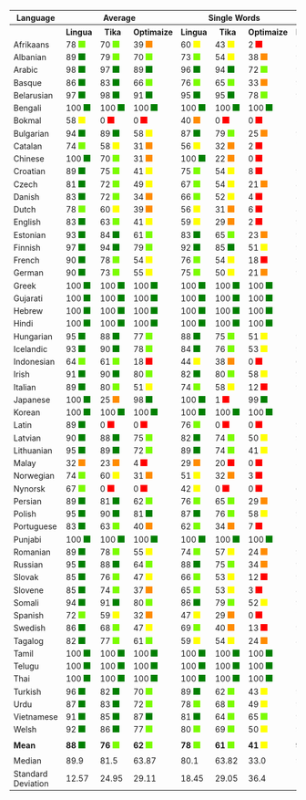 <table>
    <tr>
        <th>Language</th>
        <th colspan="3">Average</th>
        <th colspan="3">Single Words</th>
        <th colspan="3">Word Pairs</th>
        <th colspan="3">Sentences</th>
    </tr>
    <tr>
        <th></th>
        <th>Lingua</th>
        <th>&nbsp;&nbsp;Tika&nbsp;&nbsp;</th>
        <th>Optimaize</th>
        <th>Lingua</th>
        <th>&nbsp;&nbsp;Tika&nbsp;&nbsp;</th>
        <th>Optimaize</th>
        <th>Lingua</th>
        <th>&nbsp;&nbsp;Tika&nbsp;&nbsp;</th>
        <th>Optimaize</th>
        <th>Lingua</th>
        <th>&nbsp;&nbsp;Tika&nbsp;&nbsp;</th>
        <th>Optimaize</th>
    </tr>
    	<tr>
		<td>Afrikaans</td>
		<td>78 <img src="images/lightgreen.png"></td>
		<td>70 <img src="images/lightgreen.png"></td>
		<td>39 <img src="images/orange.png"></td>
		<td>60 <img src="images/yellow.png"></td>
		<td>43 <img src="images/yellow.png"></td>
		<td>2 <img src="images/red.png"></td>
		<td>80 <img src="images/lightgreen.png"></td>
		<td>69 <img src="images/lightgreen.png"></td>
		<td>22 <img src="images/orange.png"></td>
		<td>95 <img src="images/green.png"></td>
		<td>98 <img src="images/green.png"></td>
		<td>93 <img src="images/green.png"></td>
	</tr>
	<tr>
		<td>Albanian</td>
		<td>89 <img src="images/green.png"></td>
		<td>79 <img src="images/lightgreen.png"></td>
		<td>70 <img src="images/lightgreen.png"></td>
		<td>73 <img src="images/lightgreen.png"></td>
		<td>54 <img src="images/yellow.png"></td>
		<td>38 <img src="images/orange.png"></td>
		<td>96 <img src="images/green.png"></td>
		<td>84 <img src="images/green.png"></td>
		<td>73 <img src="images/lightgreen.png"></td>
		<td>100 <img src="images/green.png"></td>
		<td>99 <img src="images/green.png"></td>
		<td>98 <img src="images/green.png"></td>
	</tr>
	<tr>
		<td>Arabic</td>
		<td>98 <img src="images/green.png"></td>
		<td>97 <img src="images/green.png"></td>
		<td>89 <img src="images/green.png"></td>
		<td>96 <img src="images/green.png"></td>
		<td>94 <img src="images/green.png"></td>
		<td>72 <img src="images/lightgreen.png"></td>
		<td>99 <img src="images/green.png"></td>
		<td>99 <img src="images/green.png"></td>
		<td>94 <img src="images/green.png"></td>
		<td>99 <img src="images/green.png"></td>
		<td>100 <img src="images/green.png"></td>
		<td>100 <img src="images/green.png"></td>
	</tr>
	<tr>
		<td>Basque</td>
		<td>86 <img src="images/green.png"></td>
		<td>83 <img src="images/green.png"></td>
		<td>66 <img src="images/lightgreen.png"></td>
		<td>76 <img src="images/lightgreen.png"></td>
		<td>65 <img src="images/lightgreen.png"></td>
		<td>33 <img src="images/orange.png"></td>
		<td>90 <img src="images/green.png"></td>
		<td>86 <img src="images/green.png"></td>
		<td>70 <img src="images/lightgreen.png"></td>
		<td>93 <img src="images/green.png"></td>
		<td>98 <img src="images/green.png"></td>
		<td>95 <img src="images/green.png"></td>
	</tr>
	<tr>
		<td>Belarusian</td>
		<td>97 <img src="images/green.png"></td>
		<td>98 <img src="images/green.png"></td>
		<td>91 <img src="images/green.png"></td>
		<td>95 <img src="images/green.png"></td>
		<td>95 <img src="images/green.png"></td>
		<td>78 <img src="images/lightgreen.png"></td>
		<td>99 <img src="images/green.png"></td>
		<td>99 <img src="images/green.png"></td>
		<td>96 <img src="images/green.png"></td>
		<td>99 <img src="images/green.png"></td>
		<td>100 <img src="images/green.png"></td>
		<td>100 <img src="images/green.png"></td>
	</tr>
	<tr>
		<td>Bengali</td>
		<td>100 <img src="images/green.png"></td>
		<td>100 <img src="images/green.png"></td>
		<td>100 <img src="images/green.png"></td>
		<td>100 <img src="images/green.png"></td>
		<td>100 <img src="images/green.png"></td>
		<td>100 <img src="images/green.png"></td>
		<td>100 <img src="images/green.png"></td>
		<td>100 <img src="images/green.png"></td>
		<td>100 <img src="images/green.png"></td>
		<td>100 <img src="images/green.png"></td>
		<td>100 <img src="images/green.png"></td>
		<td>100 <img src="images/green.png"></td>
	</tr>
	<tr>
		<td>Bokmal</td>
		<td>58 <img src="images/yellow.png"></td>
		<td>0 <img src="images/red.png"></td>
		<td>0 <img src="images/red.png"></td>
		<td>40 <img src="images/orange.png"></td>
		<td>0 <img src="images/red.png"></td>
		<td>0 <img src="images/red.png"></td>
		<td>59 <img src="images/yellow.png"></td>
		<td>0 <img src="images/red.png"></td>
		<td>0 <img src="images/red.png"></td>
		<td>75 <img src="images/lightgreen.png"></td>
		<td>0 <img src="images/red.png"></td>
		<td>0 <img src="images/red.png"></td>
	</tr>
	<tr>
		<td>Bulgarian</td>
		<td>94 <img src="images/green.png"></td>
		<td>89 <img src="images/green.png"></td>
		<td>58 <img src="images/yellow.png"></td>
		<td>87 <img src="images/green.png"></td>
		<td>79 <img src="images/lightgreen.png"></td>
		<td>25 <img src="images/orange.png"></td>
		<td>96 <img src="images/green.png"></td>
		<td>89 <img src="images/green.png"></td>
		<td>51 <img src="images/yellow.png"></td>
		<td>99 <img src="images/green.png"></td>
		<td>99 <img src="images/green.png"></td>
		<td>97 <img src="images/green.png"></td>
	</tr>
	<tr>
		<td>Catalan</td>
		<td>74 <img src="images/lightgreen.png"></td>
		<td>58 <img src="images/yellow.png"></td>
		<td>31 <img src="images/orange.png"></td>
		<td>56 <img src="images/yellow.png"></td>
		<td>32 <img src="images/orange.png"></td>
		<td>2 <img src="images/red.png"></td>
		<td>79 <img src="images/lightgreen.png"></td>
		<td>56 <img src="images/yellow.png"></td>
		<td>16 <img src="images/red.png"></td>
		<td>87 <img src="images/green.png"></td>
		<td>84 <img src="images/green.png"></td>
		<td>77 <img src="images/lightgreen.png"></td>
	</tr>
	<tr>
		<td>Chinese</td>
		<td>100 <img src="images/green.png"></td>
		<td>70 <img src="images/lightgreen.png"></td>
		<td>31 <img src="images/orange.png"></td>
		<td>100 <img src="images/green.png"></td>
		<td>22 <img src="images/orange.png"></td>
		<td>0 <img src="images/red.png"></td>
		<td>100 <img src="images/green.png"></td>
		<td>87 <img src="images/green.png"></td>
		<td>2 <img src="images/red.png"></td>
		<td>100 <img src="images/green.png"></td>
		<td>100 <img src="images/green.png"></td>
		<td>91 <img src="images/green.png"></td>
	</tr>
	<tr>
		<td>Croatian</td>
		<td>89 <img src="images/green.png"></td>
		<td>75 <img src="images/lightgreen.png"></td>
		<td>41 <img src="images/yellow.png"></td>
		<td>75 <img src="images/lightgreen.png"></td>
		<td>54 <img src="images/yellow.png"></td>
		<td>8 <img src="images/red.png"></td>
		<td>92 <img src="images/green.png"></td>
		<td>72 <img src="images/lightgreen.png"></td>
		<td>24 <img src="images/orange.png"></td>
		<td>100 <img src="images/green.png"></td>
		<td>97 <img src="images/green.png"></td>
		<td>91 <img src="images/green.png"></td>
	</tr>
	<tr>
		<td>Czech</td>
		<td>81 <img src="images/green.png"></td>
		<td>72 <img src="images/lightgreen.png"></td>
		<td>49 <img src="images/yellow.png"></td>
		<td>67 <img src="images/lightgreen.png"></td>
		<td>54 <img src="images/yellow.png"></td>
		<td>21 <img src="images/orange.png"></td>
		<td>85 <img src="images/green.png"></td>
		<td>74 <img src="images/lightgreen.png"></td>
		<td>46 <img src="images/yellow.png"></td>
		<td>91 <img src="images/green.png"></td>
		<td>88 <img src="images/green.png"></td>
		<td>81 <img src="images/green.png"></td>
	</tr>
	<tr>
		<td>Danish</td>
		<td>83 <img src="images/green.png"></td>
		<td>72 <img src="images/lightgreen.png"></td>
		<td>34 <img src="images/orange.png"></td>
		<td>66 <img src="images/lightgreen.png"></td>
		<td>52 <img src="images/yellow.png"></td>
		<td>4 <img src="images/red.png"></td>
		<td>86 <img src="images/green.png"></td>
		<td>71 <img src="images/lightgreen.png"></td>
		<td>16 <img src="images/red.png"></td>
		<td>98 <img src="images/green.png"></td>
		<td>93 <img src="images/green.png"></td>
		<td>80 <img src="images/lightgreen.png"></td>
	</tr>
	<tr>
		<td>Dutch</td>
		<td>78 <img src="images/lightgreen.png"></td>
		<td>60 <img src="images/yellow.png"></td>
		<td>39 <img src="images/orange.png"></td>
		<td>56 <img src="images/yellow.png"></td>
		<td>31 <img src="images/orange.png"></td>
		<td>6 <img src="images/red.png"></td>
		<td>81 <img src="images/green.png"></td>
		<td>51 <img src="images/yellow.png"></td>
		<td>19 <img src="images/red.png"></td>
		<td>97 <img src="images/green.png"></td>
		<td>98 <img src="images/green.png"></td>
		<td>91 <img src="images/green.png"></td>
	</tr>
	<tr>
		<td>English</td>
		<td>83 <img src="images/green.png"></td>
		<td>63 <img src="images/lightgreen.png"></td>
		<td>41 <img src="images/yellow.png"></td>
		<td>59 <img src="images/yellow.png"></td>
		<td>29 <img src="images/orange.png"></td>
		<td>2 <img src="images/red.png"></td>
		<td>92 <img src="images/green.png"></td>
		<td>62 <img src="images/lightgreen.png"></td>
		<td>23 <img src="images/orange.png"></td>
		<td>99 <img src="images/green.png"></td>
		<td>99 <img src="images/green.png"></td>
		<td>97 <img src="images/green.png"></td>
	</tr>
	<tr>
		<td>Estonian</td>
		<td>93 <img src="images/green.png"></td>
		<td>84 <img src="images/green.png"></td>
		<td>61 <img src="images/lightgreen.png"></td>
		<td>83 <img src="images/green.png"></td>
		<td>65 <img src="images/lightgreen.png"></td>
		<td>23 <img src="images/orange.png"></td>
		<td>96 <img src="images/green.png"></td>
		<td>88 <img src="images/green.png"></td>
		<td>63 <img src="images/lightgreen.png"></td>
		<td>100 <img src="images/green.png"></td>
		<td>100 <img src="images/green.png"></td>
		<td>98 <img src="images/green.png"></td>
	</tr>
	<tr>
		<td>Finnish</td>
		<td>97 <img src="images/green.png"></td>
		<td>94 <img src="images/green.png"></td>
		<td>79 <img src="images/lightgreen.png"></td>
		<td>92 <img src="images/green.png"></td>
		<td>85 <img src="images/green.png"></td>
		<td>51 <img src="images/yellow.png"></td>
		<td>98 <img src="images/green.png"></td>
		<td>96 <img src="images/green.png"></td>
		<td>85 <img src="images/green.png"></td>
		<td>100 <img src="images/green.png"></td>
		<td>100 <img src="images/green.png"></td>
		<td>100 <img src="images/green.png"></td>
	</tr>
	<tr>
		<td>French</td>
		<td>90 <img src="images/green.png"></td>
		<td>78 <img src="images/lightgreen.png"></td>
		<td>54 <img src="images/yellow.png"></td>
		<td>76 <img src="images/lightgreen.png"></td>
		<td>54 <img src="images/yellow.png"></td>
		<td>18 <img src="images/red.png"></td>
		<td>95 <img src="images/green.png"></td>
		<td>80 <img src="images/lightgreen.png"></td>
		<td>48 <img src="images/yellow.png"></td>
		<td>98 <img src="images/green.png"></td>
		<td>99 <img src="images/green.png"></td>
		<td>97 <img src="images/green.png"></td>
	</tr>
	<tr>
		<td>German</td>
		<td>90 <img src="images/green.png"></td>
		<td>73 <img src="images/lightgreen.png"></td>
		<td>55 <img src="images/yellow.png"></td>
		<td>75 <img src="images/lightgreen.png"></td>
		<td>50 <img src="images/yellow.png"></td>
		<td>21 <img src="images/orange.png"></td>
		<td>95 <img src="images/green.png"></td>
		<td>70 <img src="images/lightgreen.png"></td>
		<td>45 <img src="images/yellow.png"></td>
		<td>100 <img src="images/green.png"></td>
		<td>100 <img src="images/green.png"></td>
		<td>99 <img src="images/green.png"></td>
	</tr>
	<tr>
		<td>Greek</td>
		<td>100 <img src="images/green.png"></td>
		<td>100 <img src="images/green.png"></td>
		<td>100 <img src="images/green.png"></td>
		<td>100 <img src="images/green.png"></td>
		<td>100 <img src="images/green.png"></td>
		<td>100 <img src="images/green.png"></td>
		<td>100 <img src="images/green.png"></td>
		<td>100 <img src="images/green.png"></td>
		<td>100 <img src="images/green.png"></td>
		<td>100 <img src="images/green.png"></td>
		<td>100 <img src="images/green.png"></td>
		<td>100 <img src="images/green.png"></td>
	</tr>
	<tr>
		<td>Gujarati</td>
		<td>100 <img src="images/green.png"></td>
		<td>100 <img src="images/green.png"></td>
		<td>100 <img src="images/green.png"></td>
		<td>100 <img src="images/green.png"></td>
		<td>100 <img src="images/green.png"></td>
		<td>100 <img src="images/green.png"></td>
		<td>100 <img src="images/green.png"></td>
		<td>100 <img src="images/green.png"></td>
		<td>100 <img src="images/green.png"></td>
		<td>100 <img src="images/green.png"></td>
		<td>100 <img src="images/green.png"></td>
		<td>100 <img src="images/green.png"></td>
	</tr>
	<tr>
		<td>Hebrew</td>
		<td>100 <img src="images/green.png"></td>
		<td>100 <img src="images/green.png"></td>
		<td>100 <img src="images/green.png"></td>
		<td>100 <img src="images/green.png"></td>
		<td>100 <img src="images/green.png"></td>
		<td>100 <img src="images/green.png"></td>
		<td>100 <img src="images/green.png"></td>
		<td>100 <img src="images/green.png"></td>
		<td>100 <img src="images/green.png"></td>
		<td>100 <img src="images/green.png"></td>
		<td>100 <img src="images/green.png"></td>
		<td>100 <img src="images/green.png"></td>
	</tr>
	<tr>
		<td>Hindi</td>
		<td>100 <img src="images/green.png"></td>
		<td>100 <img src="images/green.png"></td>
		<td>100 <img src="images/green.png"></td>
		<td>100 <img src="images/green.png"></td>
		<td>100 <img src="images/green.png"></td>
		<td>100 <img src="images/green.png"></td>
		<td>100 <img src="images/green.png"></td>
		<td>100 <img src="images/green.png"></td>
		<td>100 <img src="images/green.png"></td>
		<td>100 <img src="images/green.png"></td>
		<td>100 <img src="images/green.png"></td>
		<td>100 <img src="images/green.png"></td>
	</tr>
	<tr>
		<td>Hungarian</td>
		<td>95 <img src="images/green.png"></td>
		<td>88 <img src="images/green.png"></td>
		<td>77 <img src="images/lightgreen.png"></td>
		<td>88 <img src="images/green.png"></td>
		<td>75 <img src="images/lightgreen.png"></td>
		<td>51 <img src="images/yellow.png"></td>
		<td>98 <img src="images/green.png"></td>
		<td>91 <img src="images/green.png"></td>
		<td>81 <img src="images/green.png"></td>
		<td>100 <img src="images/green.png"></td>
		<td>100 <img src="images/green.png"></td>
		<td>99 <img src="images/green.png"></td>
	</tr>
	<tr>
		<td>Icelandic</td>
		<td>93 <img src="images/green.png"></td>
		<td>90 <img src="images/green.png"></td>
		<td>78 <img src="images/lightgreen.png"></td>
		<td>84 <img src="images/green.png"></td>
		<td>76 <img src="images/lightgreen.png"></td>
		<td>53 <img src="images/yellow.png"></td>
		<td>97 <img src="images/green.png"></td>
		<td>93 <img src="images/green.png"></td>
		<td>81 <img src="images/green.png"></td>
		<td>100 <img src="images/green.png"></td>
		<td>100 <img src="images/green.png"></td>
		<td>99 <img src="images/green.png"></td>
	</tr>
	<tr>
		<td>Indonesian</td>
		<td>64 <img src="images/lightgreen.png"></td>
		<td>61 <img src="images/lightgreen.png"></td>
		<td>18 <img src="images/red.png"></td>
		<td>44 <img src="images/yellow.png"></td>
		<td>38 <img src="images/orange.png"></td>
		<td>0 <img src="images/red.png"></td>
		<td>62 <img src="images/lightgreen.png"></td>
		<td>62 <img src="images/lightgreen.png"></td>
		<td>1 <img src="images/red.png"></td>
		<td>85 <img src="images/green.png"></td>
		<td>82 <img src="images/green.png"></td>
		<td>54 <img src="images/yellow.png"></td>
	</tr>
	<tr>
		<td>Irish</td>
		<td>91 <img src="images/green.png"></td>
		<td>90 <img src="images/green.png"></td>
		<td>80 <img src="images/lightgreen.png"></td>
		<td>82 <img src="images/green.png"></td>
		<td>80 <img src="images/lightgreen.png"></td>
		<td>58 <img src="images/yellow.png"></td>
		<td>95 <img src="images/green.png"></td>
		<td>92 <img src="images/green.png"></td>
		<td>85 <img src="images/green.png"></td>
		<td>96 <img src="images/green.png"></td>
		<td>99 <img src="images/green.png"></td>
		<td>98 <img src="images/green.png"></td>
	</tr>
	<tr>
		<td>Italian</td>
		<td>89 <img src="images/green.png"></td>
		<td>80 <img src="images/lightgreen.png"></td>
		<td>51 <img src="images/yellow.png"></td>
		<td>74 <img src="images/lightgreen.png"></td>
		<td>58 <img src="images/yellow.png"></td>
		<td>12 <img src="images/red.png"></td>
		<td>94 <img src="images/green.png"></td>
		<td>84 <img src="images/green.png"></td>
		<td>43 <img src="images/yellow.png"></td>
		<td>100 <img src="images/green.png"></td>
		<td>99 <img src="images/green.png"></td>
		<td>98 <img src="images/green.png"></td>
	</tr>
	<tr>
		<td>Japanese</td>
		<td>100 <img src="images/green.png"></td>
		<td>25 <img src="images/orange.png"></td>
		<td>98 <img src="images/green.png"></td>
		<td>100 <img src="images/green.png"></td>
		<td>1 <img src="images/red.png"></td>
		<td>99 <img src="images/green.png"></td>
		<td>100 <img src="images/green.png"></td>
		<td>5 <img src="images/red.png"></td>
		<td>100 <img src="images/green.png"></td>
		<td>100 <img src="images/green.png"></td>
		<td>68 <img src="images/lightgreen.png"></td>
		<td>96 <img src="images/green.png"></td>
	</tr>
	<tr>
		<td>Korean</td>
		<td>100 <img src="images/green.png"></td>
		<td>100 <img src="images/green.png"></td>
		<td>100 <img src="images/green.png"></td>
		<td>100 <img src="images/green.png"></td>
		<td>100 <img src="images/green.png"></td>
		<td>100 <img src="images/green.png"></td>
		<td>100 <img src="images/green.png"></td>
		<td>100 <img src="images/green.png"></td>
		<td>100 <img src="images/green.png"></td>
		<td>99 <img src="images/green.png"></td>
		<td>100 <img src="images/green.png"></td>
		<td>100 <img src="images/green.png"></td>
	</tr>
	<tr>
		<td>Latin</td>
		<td>89 <img src="images/green.png"></td>
		<td>0 <img src="images/red.png"></td>
		<td>0 <img src="images/red.png"></td>
		<td>76 <img src="images/lightgreen.png"></td>
		<td>0 <img src="images/red.png"></td>
		<td>0 <img src="images/red.png"></td>
		<td>93 <img src="images/green.png"></td>
		<td>0 <img src="images/red.png"></td>
		<td>0 <img src="images/red.png"></td>
		<td>97 <img src="images/green.png"></td>
		<td>0 <img src="images/red.png"></td>
		<td>0 <img src="images/red.png"></td>
	</tr>
	<tr>
		<td>Latvian</td>
		<td>90 <img src="images/green.png"></td>
		<td>88 <img src="images/green.png"></td>
		<td>75 <img src="images/lightgreen.png"></td>
		<td>82 <img src="images/green.png"></td>
		<td>74 <img src="images/lightgreen.png"></td>
		<td>50 <img src="images/yellow.png"></td>
		<td>93 <img src="images/green.png"></td>
		<td>90 <img src="images/green.png"></td>
		<td>77 <img src="images/lightgreen.png"></td>
		<td>95 <img src="images/green.png"></td>
		<td>98 <img src="images/green.png"></td>
		<td>96 <img src="images/green.png"></td>
	</tr>
	<tr>
		<td>Lithuanian</td>
		<td>95 <img src="images/green.png"></td>
		<td>89 <img src="images/green.png"></td>
		<td>72 <img src="images/lightgreen.png"></td>
		<td>89 <img src="images/green.png"></td>
		<td>74 <img src="images/lightgreen.png"></td>
		<td>41 <img src="images/yellow.png"></td>
		<td>98 <img src="images/green.png"></td>
		<td>92 <img src="images/green.png"></td>
		<td>77 <img src="images/lightgreen.png"></td>
		<td>100 <img src="images/green.png"></td>
		<td>99 <img src="images/green.png"></td>
		<td>98 <img src="images/green.png"></td>
	</tr>
	<tr>
		<td>Malay</td>
		<td>32 <img src="images/orange.png"></td>
		<td>23 <img src="images/orange.png"></td>
		<td>4 <img src="images/red.png"></td>
		<td>29 <img src="images/orange.png"></td>
		<td>20 <img src="images/red.png"></td>
		<td>0 <img src="images/red.png"></td>
		<td>39 <img src="images/orange.png"></td>
		<td>22 <img src="images/orange.png"></td>
		<td>0 <img src="images/red.png"></td>
		<td>27 <img src="images/orange.png"></td>
		<td>28 <img src="images/orange.png"></td>
		<td>11 <img src="images/red.png"></td>
	</tr>
	<tr>
		<td>Norwegian</td>
		<td>74 <img src="images/lightgreen.png"></td>
		<td>60 <img src="images/yellow.png"></td>
		<td>31 <img src="images/orange.png"></td>
		<td>51 <img src="images/yellow.png"></td>
		<td>32 <img src="images/orange.png"></td>
		<td>3 <img src="images/red.png"></td>
		<td>76 <img src="images/lightgreen.png"></td>
		<td>54 <img src="images/yellow.png"></td>
		<td>9 <img src="images/red.png"></td>
		<td>96 <img src="images/green.png"></td>
		<td>95 <img src="images/green.png"></td>
		<td>81 <img src="images/green.png"></td>
	</tr>
	<tr>
		<td>Nynorsk</td>
		<td>67 <img src="images/lightgreen.png"></td>
		<td>0 <img src="images/red.png"></td>
		<td>0 <img src="images/red.png"></td>
		<td>42 <img src="images/yellow.png"></td>
		<td>0 <img src="images/red.png"></td>
		<td>0 <img src="images/red.png"></td>
		<td>66 <img src="images/lightgreen.png"></td>
		<td>0 <img src="images/red.png"></td>
		<td>0 <img src="images/red.png"></td>
		<td>91 <img src="images/green.png"></td>
		<td>0 <img src="images/red.png"></td>
		<td>0 <img src="images/red.png"></td>
	</tr>
	<tr>
		<td>Persian</td>
		<td>89 <img src="images/green.png"></td>
		<td>81 <img src="images/green.png"></td>
		<td>62 <img src="images/lightgreen.png"></td>
		<td>76 <img src="images/lightgreen.png"></td>
		<td>65 <img src="images/lightgreen.png"></td>
		<td>29 <img src="images/orange.png"></td>
		<td>94 <img src="images/green.png"></td>
		<td>79 <img src="images/lightgreen.png"></td>
		<td>58 <img src="images/yellow.png"></td>
		<td>98 <img src="images/green.png"></td>
		<td>99 <img src="images/green.png"></td>
		<td>99 <img src="images/green.png"></td>
	</tr>
	<tr>
		<td>Polish</td>
		<td>95 <img src="images/green.png"></td>
		<td>90 <img src="images/green.png"></td>
		<td>81 <img src="images/green.png"></td>
		<td>87 <img src="images/green.png"></td>
		<td>76 <img src="images/lightgreen.png"></td>
		<td>58 <img src="images/yellow.png"></td>
		<td>99 <img src="images/green.png"></td>
		<td>93 <img src="images/green.png"></td>
		<td>86 <img src="images/green.png"></td>
		<td>100 <img src="images/green.png"></td>
		<td>100 <img src="images/green.png"></td>
		<td>100 <img src="images/green.png"></td>
	</tr>
	<tr>
		<td>Portuguese</td>
		<td>83 <img src="images/green.png"></td>
		<td>63 <img src="images/lightgreen.png"></td>
		<td>40 <img src="images/orange.png"></td>
		<td>62 <img src="images/lightgreen.png"></td>
		<td>34 <img src="images/orange.png"></td>
		<td>7 <img src="images/red.png"></td>
		<td>87 <img src="images/green.png"></td>
		<td>58 <img src="images/yellow.png"></td>
		<td>19 <img src="images/red.png"></td>
		<td>99 <img src="images/green.png"></td>
		<td>98 <img src="images/green.png"></td>
		<td>94 <img src="images/green.png"></td>
	</tr>
	<tr>
		<td>Punjabi</td>
		<td>100 <img src="images/green.png"></td>
		<td>100 <img src="images/green.png"></td>
		<td>100 <img src="images/green.png"></td>
		<td>100 <img src="images/green.png"></td>
		<td>100 <img src="images/green.png"></td>
		<td>100 <img src="images/green.png"></td>
		<td>100 <img src="images/green.png"></td>
		<td>100 <img src="images/green.png"></td>
		<td>100 <img src="images/green.png"></td>
		<td>100 <img src="images/green.png"></td>
		<td>100 <img src="images/green.png"></td>
		<td>100 <img src="images/green.png"></td>
	</tr>
	<tr>
		<td>Romanian</td>
		<td>89 <img src="images/green.png"></td>
		<td>78 <img src="images/lightgreen.png"></td>
		<td>55 <img src="images/yellow.png"></td>
		<td>74 <img src="images/lightgreen.png"></td>
		<td>57 <img src="images/yellow.png"></td>
		<td>24 <img src="images/orange.png"></td>
		<td>93 <img src="images/green.png"></td>
		<td>80 <img src="images/lightgreen.png"></td>
		<td>50 <img src="images/yellow.png"></td>
		<td>100 <img src="images/green.png"></td>
		<td>97 <img src="images/green.png"></td>
		<td>91 <img src="images/green.png"></td>
	</tr>
	<tr>
		<td>Russian</td>
		<td>95 <img src="images/green.png"></td>
		<td>88 <img src="images/green.png"></td>
		<td>64 <img src="images/lightgreen.png"></td>
		<td>88 <img src="images/green.png"></td>
		<td>75 <img src="images/lightgreen.png"></td>
		<td>34 <img src="images/orange.png"></td>
		<td>98 <img src="images/green.png"></td>
		<td>92 <img src="images/green.png"></td>
		<td>67 <img src="images/lightgreen.png"></td>
		<td>98 <img src="images/green.png"></td>
		<td>95 <img src="images/green.png"></td>
		<td>90 <img src="images/green.png"></td>
	</tr>
	<tr>
		<td>Slovak</td>
		<td>85 <img src="images/green.png"></td>
		<td>76 <img src="images/lightgreen.png"></td>
		<td>47 <img src="images/yellow.png"></td>
		<td>66 <img src="images/lightgreen.png"></td>
		<td>53 <img src="images/yellow.png"></td>
		<td>12 <img src="images/red.png"></td>
		<td>91 <img src="images/green.png"></td>
		<td>76 <img src="images/lightgreen.png"></td>
		<td>38 <img src="images/orange.png"></td>
		<td>99 <img src="images/green.png"></td>
		<td>98 <img src="images/green.png"></td>
		<td>92 <img src="images/green.png"></td>
	</tr>
	<tr>
		<td>Slovene</td>
		<td>85 <img src="images/green.png"></td>
		<td>74 <img src="images/lightgreen.png"></td>
		<td>37 <img src="images/orange.png"></td>
		<td>65 <img src="images/lightgreen.png"></td>
		<td>53 <img src="images/yellow.png"></td>
		<td>3 <img src="images/red.png"></td>
		<td>89 <img src="images/green.png"></td>
		<td>72 <img src="images/lightgreen.png"></td>
		<td>18 <img src="images/red.png"></td>
		<td>99 <img src="images/green.png"></td>
		<td>98 <img src="images/green.png"></td>
		<td>90 <img src="images/green.png"></td>
	</tr>
	<tr>
		<td>Somali</td>
		<td>94 <img src="images/green.png"></td>
		<td>91 <img src="images/green.png"></td>
		<td>80 <img src="images/lightgreen.png"></td>
		<td>86 <img src="images/green.png"></td>
		<td>79 <img src="images/lightgreen.png"></td>
		<td>52 <img src="images/yellow.png"></td>
		<td>97 <img src="images/green.png"></td>
		<td>94 <img src="images/green.png"></td>
		<td>88 <img src="images/green.png"></td>
		<td>100 <img src="images/green.png"></td>
		<td>100 <img src="images/green.png"></td>
		<td>100 <img src="images/green.png"></td>
	</tr>
	<tr>
		<td>Spanish</td>
		<td>72 <img src="images/lightgreen.png"></td>
		<td>59 <img src="images/yellow.png"></td>
		<td>32 <img src="images/orange.png"></td>
		<td>47 <img src="images/yellow.png"></td>
		<td>29 <img src="images/orange.png"></td>
		<td>0 <img src="images/red.png"></td>
		<td>72 <img src="images/lightgreen.png"></td>
		<td>50 <img src="images/yellow.png"></td>
		<td>6 <img src="images/red.png"></td>
		<td>98 <img src="images/green.png"></td>
		<td>97 <img src="images/green.png"></td>
		<td>91 <img src="images/green.png"></td>
	</tr>
	<tr>
		<td>Swedish</td>
		<td>86 <img src="images/green.png"></td>
		<td>68 <img src="images/lightgreen.png"></td>
		<td>47 <img src="images/yellow.png"></td>
		<td>69 <img src="images/lightgreen.png"></td>
		<td>40 <img src="images/orange.png"></td>
		<td>13 <img src="images/red.png"></td>
		<td>90 <img src="images/green.png"></td>
		<td>67 <img src="images/lightgreen.png"></td>
		<td>37 <img src="images/orange.png"></td>
		<td>99 <img src="images/green.png"></td>
		<td>96 <img src="images/green.png"></td>
		<td>91 <img src="images/green.png"></td>
	</tr>
	<tr>
		<td>Tagalog</td>
		<td>82 <img src="images/green.png"></td>
		<td>77 <img src="images/lightgreen.png"></td>
		<td>61 <img src="images/lightgreen.png"></td>
		<td>59 <img src="images/yellow.png"></td>
		<td>54 <img src="images/yellow.png"></td>
		<td>24 <img src="images/orange.png"></td>
		<td>88 <img src="images/green.png"></td>
		<td>79 <img src="images/lightgreen.png"></td>
		<td>62 <img src="images/lightgreen.png"></td>
		<td>99 <img src="images/green.png"></td>
		<td>99 <img src="images/green.png"></td>
		<td>97 <img src="images/green.png"></td>
	</tr>
	<tr>
		<td>Tamil</td>
		<td>100 <img src="images/green.png"></td>
		<td>100 <img src="images/green.png"></td>
		<td>100 <img src="images/green.png"></td>
		<td>100 <img src="images/green.png"></td>
		<td>100 <img src="images/green.png"></td>
		<td>100 <img src="images/green.png"></td>
		<td>100 <img src="images/green.png"></td>
		<td>100 <img src="images/green.png"></td>
		<td>100 <img src="images/green.png"></td>
		<td>100 <img src="images/green.png"></td>
		<td>100 <img src="images/green.png"></td>
		<td>100 <img src="images/green.png"></td>
	</tr>
	<tr>
		<td>Telugu</td>
		<td>100 <img src="images/green.png"></td>
		<td>100 <img src="images/green.png"></td>
		<td>100 <img src="images/green.png"></td>
		<td>100 <img src="images/green.png"></td>
		<td>100 <img src="images/green.png"></td>
		<td>100 <img src="images/green.png"></td>
		<td>100 <img src="images/green.png"></td>
		<td>100 <img src="images/green.png"></td>
		<td>100 <img src="images/green.png"></td>
		<td>100 <img src="images/green.png"></td>
		<td>100 <img src="images/green.png"></td>
		<td>100 <img src="images/green.png"></td>
	</tr>
	<tr>
		<td>Thai</td>
		<td>100 <img src="images/green.png"></td>
		<td>100 <img src="images/green.png"></td>
		<td>100 <img src="images/green.png"></td>
		<td>100 <img src="images/green.png"></td>
		<td>100 <img src="images/green.png"></td>
		<td>100 <img src="images/green.png"></td>
		<td>100 <img src="images/green.png"></td>
		<td>100 <img src="images/green.png"></td>
		<td>100 <img src="images/green.png"></td>
		<td>98 <img src="images/green.png"></td>
		<td>100 <img src="images/green.png"></td>
		<td>100 <img src="images/green.png"></td>
	</tr>
	<tr>
		<td>Turkish</td>
		<td>96 <img src="images/green.png"></td>
		<td>82 <img src="images/green.png"></td>
		<td>70 <img src="images/lightgreen.png"></td>
		<td>89 <img src="images/green.png"></td>
		<td>62 <img src="images/lightgreen.png"></td>
		<td>43 <img src="images/yellow.png"></td>
		<td>98 <img src="images/green.png"></td>
		<td>83 <img src="images/green.png"></td>
		<td>70 <img src="images/lightgreen.png"></td>
		<td>100 <img src="images/green.png"></td>
		<td>99 <img src="images/green.png"></td>
		<td>96 <img src="images/green.png"></td>
	</tr>
	<tr>
		<td>Urdu</td>
		<td>87 <img src="images/green.png"></td>
		<td>83 <img src="images/green.png"></td>
		<td>72 <img src="images/lightgreen.png"></td>
		<td>78 <img src="images/lightgreen.png"></td>
		<td>68 <img src="images/lightgreen.png"></td>
		<td>49 <img src="images/yellow.png"></td>
		<td>94 <img src="images/green.png"></td>
		<td>84 <img src="images/green.png"></td>
		<td>71 <img src="images/lightgreen.png"></td>
		<td>88 <img src="images/green.png"></td>
		<td>96 <img src="images/green.png"></td>
		<td>96 <img src="images/green.png"></td>
	</tr>
	<tr>
		<td>Vietnamese</td>
		<td>91 <img src="images/green.png"></td>
		<td>85 <img src="images/green.png"></td>
		<td>87 <img src="images/green.png"></td>
		<td>81 <img src="images/green.png"></td>
		<td>64 <img src="images/lightgreen.png"></td>
		<td>65 <img src="images/lightgreen.png"></td>
		<td>96 <img src="images/green.png"></td>
		<td>92 <img src="images/green.png"></td>
		<td>95 <img src="images/green.png"></td>
		<td>97 <img src="images/green.png"></td>
		<td>100 <img src="images/green.png"></td>
		<td>100 <img src="images/green.png"></td>
	</tr>
	<tr>
		<td>Welsh</td>
		<td>92 <img src="images/green.png"></td>
		<td>86 <img src="images/green.png"></td>
		<td>77 <img src="images/lightgreen.png"></td>
		<td>80 <img src="images/lightgreen.png"></td>
		<td>69 <img src="images/lightgreen.png"></td>
		<td>50 <img src="images/yellow.png"></td>
		<td>97 <img src="images/green.png"></td>
		<td>88 <img src="images/green.png"></td>
		<td>82 <img src="images/green.png"></td>
		<td>99 <img src="images/green.png"></td>
		<td>100 <img src="images/green.png"></td>
		<td>99 <img src="images/green.png"></td>
	</tr>
	<tr>
		<td colspan="9"></td>
	</tr>
	<tr>
		<td><strong>Mean</strong></td>
		<td><strong>88</strong> <img src="images/green.png"></td>
		<td><strong>76</strong> <img src="images/lightgreen.png"></td>
		<td><strong>62</strong> <img src="images/lightgreen.png"></td>
		<td><strong>78</strong> <img src="images/lightgreen.png"></td>
		<td><strong>61</strong> <img src="images/lightgreen.png"></td>
		<td><strong>41</strong> <img src="images/yellow.png"></td>
		<td><strong>91</strong> <img src="images/green.png"></td>
		<td><strong>76</strong> <img src="images/lightgreen.png"></td>
		<td><strong>58</strong> <img src="images/yellow.png"></td>
		<td><strong>96</strong> <img src="images/green.png"></td>
		<td><strong>91</strong> <img src="images/green.png"></td>
		<td><strong>88</strong> <img src="images/green.png"></td>
	</tr>
	<tr>
		<td colspan="9"></td>
	</tr>
	<tr>
		<td>Median</td>
		<td>89.9</td>
		<td>81.5</td>
		<td>63.87</td>
		<td>80.1</td>
		<td>63.82</td>
		<td>33.0</td>
		<td>94.8</td>
		<td>84.2</td>
		<td>66.9</td>
		<td>99.0</td>
		<td>99.1</td>
		<td>96.9</td>
	</tr>
	<tr>
		<td>Standard Deviation</td>
		<td>12.57</td>
		<td>24.95</td>
		<td>29.11</td>
		<td>18.45</td>
		<td>29.05</td>
		<td>36.4</td>
		<td>12.08</td>
		<td>26.85</td>
		<td>35.59</td>
		<td>10.51</td>
		<td>24.51</td>
		<td>25.35</td>
	</tr>
</table>
